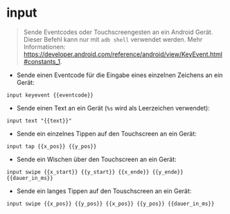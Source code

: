 # input

> Sende Eventcodes oder Touchscreengesten an ein Android Gerät.
> Dieser Befehl kann nur mit `adb shell` verwendet werden.
> Mehr Informationen: <https://developer.android.com/reference/android/view/KeyEvent.html#constants_1>.

- Sende einen Eventcode für die Eingabe eines einzelnen Zeichens an ein Gerät:

`input keyevent {{eventcode}}`

- Sende einen Text an ein Gerät (`%s` wird als Leerzeichen verwendet):

`input text "{{text}}"`

- Sende ein einzelnes Tippen auf den Touchscreen an ein Gerät:

`input tap {{x_pos}} {{y_pos}}`

- Sende ein Wischen über den Touchscreen an ein Gerät:

`input swipe {{x_start}} {{y_start}} {{x_ende}} {{y_ende}} {{dauer_in_ms}}`

- Sende ein langes Tippen auf den Touschscreen an ein Gerät:

`input swipe {{x_pos}} {{y_pos}} {{x_pos}} {{y_pos}} {{dauer_in_ms}}`
